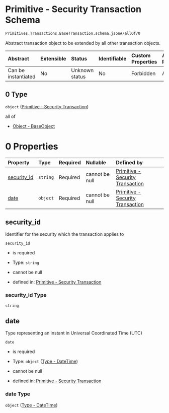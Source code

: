 # Primitive - Security Transaction Schema

```txt
Primitives.Transactions.BaseTransaction.schema.json#/allOf/0
```

Abstract transaction object to be extended by all other transaction objects.

| Abstract            | Extensible | Status         | Identifiable | Custom Properties | Additional Properties | Access Restrictions | Defined In                                                                                                                 |
| :------------------ | :--------- | :------------- | :----------- | :---------------- | :-------------------- | :------------------ | :------------------------------------------------------------------------------------------------------------------------- |
| Can be instantiated | No         | Unknown status | No           | Forbidden         | Allowed               | none                | [BaseIssuance.schema.json*](../../schema/primitives/transactions/issuance/BaseIssuance.schema.json "open original schema") |

## 0 Type

`object` ([Primitive - Security Transaction](baseissuance-allof-primitive---security-transaction.md))

all of

*   [Object - BaseObject](issuer-allof-object---baseobject.md "check type definition")

# 0 Properties

| Property                    | Type     | Required | Nullable       | Defined by                                                                                                                                                  |
| :-------------------------- | :------- | :------- | :------------- | :---------------------------------------------------------------------------------------------------------------------------------------------------------- |
| [security_id](#security_id) | `string` | Required | cannot be null | [Primitive - Security Transaction](basetransaction-properties-security_id.md "Primitives.Transactions.BaseTransaction.schema.json#/properties/security_id") |
| [date](#date)               | `object` | Required | cannot be null | [Primitive - Security Transaction](issuer-properties-type---datetime.md "Types.DateTime.schema.json#/properties/date")                                      |

## security_id

Identifier for the security which the transaction applies to

`security_id`

*   is required

*   Type: `string`

*   cannot be null

*   defined in: [Primitive - Security Transaction](basetransaction-properties-security_id.md "Primitives.Transactions.BaseTransaction.schema.json#/properties/security_id")

### security_id Type

`string`

## date

Type representing an instant in Universal Coordinated Time (UTC)

`date`

*   is required

*   Type: `object` ([Type - DateTime](issuer-properties-type---datetime.md))

*   cannot be null

*   defined in: [Primitive - Security Transaction](issuer-properties-type---datetime.md "Types.DateTime.schema.json#/properties/date")

### date Type

`object` ([Type - DateTime](issuer-properties-type---datetime.md))
